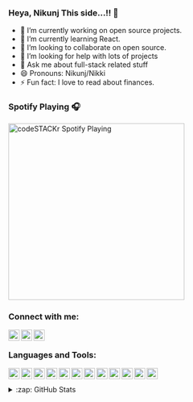 ### Heya, Nikunj This side...!! 👋

- 🔭 I’m currently working on open source projects.
- 🌱 I’m currently learning React.
- 👯 I’m looking to collaborate on open source.
- 🤔 I’m looking for help with lots of projects
- 💬 Ask me about full-stack related stuff
- 😄 Pronouns: Nikunj/Nikki
- ⚡ Fun fact: I love to read about finances.

### Spotify Playing 🎧

[<img src="https://now-playing-codestackr.vercel.app/api/spotify-playing" alt="codeSTACKr Spotify Playing" width="350" />](https://open.spotify.com/user/swyqyimdc12jajde4vpwd2x1b)

### Connect with me:

[<img align="left" alt="codeSTACKr | Twitter" width="22px"  color='white' src="https://cdn.jsdelivr.net/npm/simple-icons@v3/icons/twitter.svg" />][twitter]
[<img align="left" alt="codeSTACKr | LinkedIn" width="22px" src="https://cdn.jsdelivr.net/npm/simple-icons@v3/icons/linkedin.svg" />][linkedin]
[<img align="left" alt="codeSTACKr | Instagram" width="22px" src="https://cdn.jsdelivr.net/npm/simple-icons@v3/icons/instagram.svg" />][instagram]

<br />

### Languages and Tools:
<img align="left" alt="codeSTACKr | Twitter" width="22px" src="https://cdn.worldvectorlogo.com/logos/html-5.svg" />
<img align="left" alt="codeSTACKr | Twitter" width="22px" src="https://cdn.worldvectorlogo.com/logos/css-5.svg" />
<img align="left" alt="codeSTACKr | Twitter" width="22px" src="https://cdn.worldvectorlogo.com/logos/javascript-1.svg" />
<img align="left" alt="codeSTACKr | Twitter" width="22px" src="https://cdn.worldvectorlogo.com/logos/c.svg" />
<img align="left" alt="codeSTACKr | Twitter" width="22px" src="https://cdn.worldvectorlogo.com/logos/c-2975.svg" />
<img align="left" alt="codeSTACKr | Twitter" width="22px" src="https://cdn.worldvectorlogo.com/logos/python-5.svg" />
<img align="left" alt="codeSTACKr | Twitter" width="22px" src="https://cdn.worldvectorlogo.com/logos/java-4.svg" />
<img align="left" alt="codeSTACKr | Twitter" width="22px" src="https://cdn.worldvectorlogo.com/logos/mongodb.svg" />
<img align="left" alt="codeSTACKr | Twitter" width="22px" src="https://cdn.worldvectorlogo.com/logos/react.svg" />
<img align="left" alt="codeSTACKr | Twitter" width="22px" src="https://cdn.worldvectorlogo.com/logos/node-sass.svg" />
<img align="left" alt="codeSTACKr | Twitter" width="22px" src="https://cdn.worldvectorlogo.com/logos/node-js-logo.svg" />
<img align="left" alt="codeSTACKr | Twitter" width="22px" src="https://cdn.worldvectorlogo.com/logos/mysql.svg" />



<br />
<br />



  


<details>
  <summary>:zap: GitHub Stats</summary>

  <img align="left" alt="codeSTACKr's GitHub Stats" src="https://github-readme-stats.codestackr.vercel.app/api?username=nikunj2001&show_icons=true&hide_border=true" />

</details>

[twitter]:  https://twitter.com/NikunjG97280097
[instagram]:  https://www.instagram.com/nikunj0409gupta/
[linkedin]: https://www.linkedin.com/in/nikunj-gupta-aa00a61ab/
